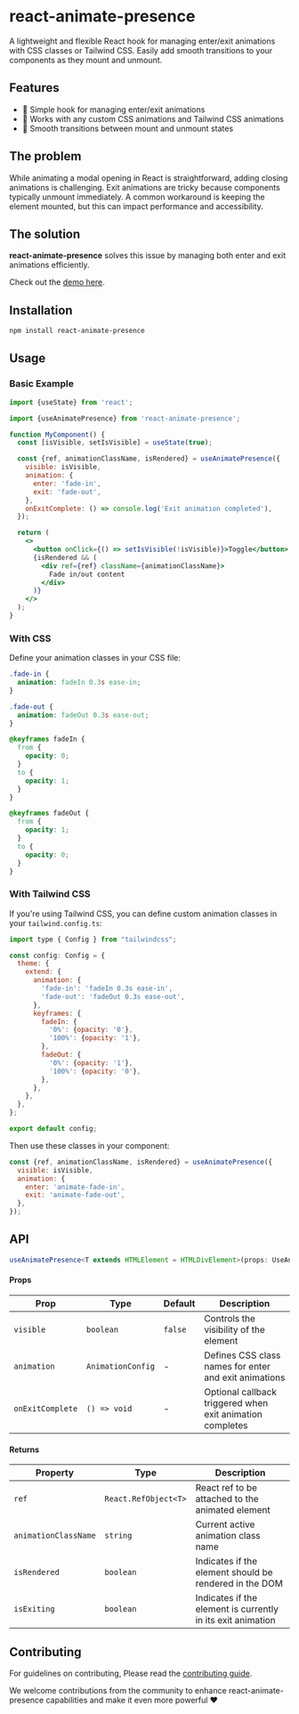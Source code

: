 # react-animate-presence

A lightweight and flexible React hook for managing enter/exit animations with CSS classes or Tailwind CSS. Easily add smooth transitions to your components as they mount and unmount.

## Features

- 🚀 Simple hook for managing enter/exit animations
- 🎨 Works with any custom CSS animations and Tailwind CSS animations
- 🔄 Smooth transitions between mount and unmount states

## The problem

While animating a modal opening in React is straightforward, adding closing animations is challenging. Exit animations are tricky because components typically unmount immediately. A common workaround is keeping the element mounted, but this can impact performance and accessibility.

## The solution

**react-animate-presence** solves this issue by managing both enter and exit animations efficiently.

Check out the [demo here](https://react-animate-presence.vercel.app).

## Installation

```bash
npm install react-animate-presence
```

## Usage

### Basic Example

```jsx
import {useState} from 'react';

import {useAnimatePresence} from 'react-animate-presence';

function MyComponent() {
  const [isVisible, setIsVisible] = useState(true);

  const {ref, animationClassName, isRendered} = useAnimatePresence({
    visible: isVisible,
    animation: {
      enter: 'fade-in',
      exit: 'fade-out',
    },
    onExitComplete: () => console.log('Exit animation completed'),
  });

  return (
    <>
      <button onClick={() => setIsVisible(!isVisible)}>Toggle</button>
      {isRendered && (
        <div ref={ref} className={animationClassName}>
          Fade in/out content
        </div>
      )}
    </>
  );
}
```

### With CSS

Define your animation classes in your CSS file:

```css
.fade-in {
  animation: fadeIn 0.3s ease-in;
}

.fade-out {
  animation: fadeOut 0.3s ease-out;
}

@keyframes fadeIn {
  from {
    opacity: 0;
  }
  to {
    opacity: 1;
  }
}

@keyframes fadeOut {
  from {
    opacity: 1;
  }
  to {
    opacity: 0;
  }
}
```

### With Tailwind CSS

If you're using Tailwind CSS, you can define custom animation classes in your `tailwind.config.ts`:

```js
import type { Config } from "tailwindcss";

const config: Config = {
  theme: {
    extend: {
      animation: {
        'fade-in': 'fadeIn 0.3s ease-in',
        'fade-out': 'fadeOut 0.3s ease-out',
      },
      keyframes: {
        fadeIn: {
          '0%': {opacity: '0'},
          '100%': {opacity: '1'},
        },
        fadeOut: {
          '0%': {opacity: '1'},
          '100%': {opacity: '0'},
        },
      },
    },
  },
};

export default config;
```

Then use these classes in your component:

```jsx
const {ref, animationClassName, isRendered} = useAnimatePresence({
  visible: isVisible,
  animation: {
    enter: 'animate-fade-in',
    exit: 'animate-fade-out',
  },
});
```

## API

```typescript
useAnimatePresence<T extends HTMLElement = HTMLDivElement>(props: UseAnimatePresenceProps): UseAnimatePresenceReturn<T>
```

#### Props

| Prop             | Type              | Default | Description                                               |
| ---------------- | ----------------- | ------- | --------------------------------------------------------- |
| `visible`        | `boolean`         | `false` | Controls the visibility of the element                    |
| `animation`      | `AnimationConfig` | -       | Defines CSS class names for enter and exit animations     |
| `onExitComplete` | `() => void`      | -       | Optional callback triggered when exit animation completes |

#### Returns

| Property             | Type                 | Description                                                 |
| -------------------- | -------------------- | ----------------------------------------------------------- |
| `ref`                | `React.RefObject<T>` | React ref to be attached to the animated element            |
| `animationClassName` | `string`             | Current active animation class name                         |
| `isRendered`         | `boolean`            | Indicates if the element should be rendered in the DOM      |
| `isExiting`          | `boolean`            | Indicates if the element is currently in its exit animation |

## Contributing

For guidelines on contributing, Please read the [contributing guide](https://github.com/arshad-yaseen/react-animate-presence/blob/main/CONTRIBUTING.md).

We welcome contributions from the community to enhance react-animate-presence capabilities and make it even more powerful ❤️
